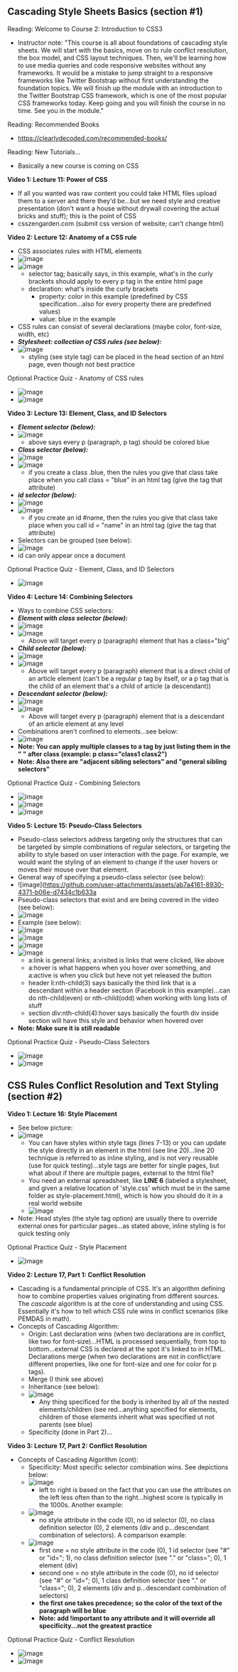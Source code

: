 ## Cascading Style Sheets Basics (section #1)

Reading: Welcome to Course 2: Introduction to CSS3
- Instructor note: "This course is all about foundations of cascading style sheets. We will start with the basics, move on to rule conflict resolution, the box model, and CSS layout techniques. Then, we'll be learning how to use media queries and code responsive websites without any frameworks. It would be a mistake to jump straight to a responsive frameworks like Twitter Bootstrap without first understanding the foundation topics. We will finish up the module with an introduction to the Twitter Bootstrap CSS framework, which is one of the most popular CSS frameworks today. Keep going and you will finish the course in no time. See you in the module."

Reading: Recommended Books
- https://clearlydecoded.com/recommended-books/

Reading: New Tutorials...
- Basically a new course is coming on CSS

**Video 1: Lecture 11: Power of CSS**
- If all you wanted was raw content you could take HTML files upload them to a server and there they'd be...but we need style and creative presentation (don't want a house without drywall covering the actual bricks and stuff); this is the point of CSS
- csszengarden.com (submit css version of website; can't change html)

**Video 2: Lecture 12: Anatomy of a CSS rule**
- CSS associates rules with HTML elements
- ![image](https://github.com/user-attachments/assets/4e23809f-f209-424e-9636-7c2b37b5ac68)
- ![image](https://github.com/user-attachments/assets/bcd9bdb7-6ebc-47f8-ba99-d75ccf2bf0b2)
  - selector tag; basically says, in this example, what's in the curly brackets should apply to every p tag in the entire html page
  - declaration: what's inside the curly brackets
    - property: color in this example (predefined by CSS specification...also for every property there are predefined values)
    - value: blue in the example
- CSS rules can consist of several declarations (maybe color, font-size, width, etc)
- ***Stylesheet: collection of CSS rules (see below):***
- ![image](https://github.com/user-attachments/assets/9a66a34d-53b5-426b-b9aa-515f6da7fcf4)
  - styling (see style tag) can be placed in the head section of an html page, even though not best practice

Optional Practice Quiz - Anatomy of CSS rules
- ![image](https://github.com/user-attachments/assets/2996b1c9-2519-4e9a-99e6-87d7c0e4d2f5)
- ![image](https://github.com/user-attachments/assets/29306071-f139-494e-9f5c-90f86970a745)

**Video 3: Lecture 13: Element, Class, and ID Selectors**
- ***Element selector (below):***
- ![image](https://github.com/user-attachments/assets/0e727b7a-4800-4832-83b3-301f32ef6e02)
  - above says every p (paragraph, p tag) should be colored blue
- ***Class selector (below):***
- ![image](https://github.com/user-attachments/assets/b10cac53-d4ec-474a-8607-23ef68cec1dd)
- ![image](https://github.com/user-attachments/assets/d1078fb6-3fc0-4441-9203-bced26ca21e9)
  - if you create a class .blue, then the rules you give that class take place when you call class = "blue" in an html tag (give the tag that attribute)
- ***id selector (below):***
- ![image](https://github.com/user-attachments/assets/352e9d60-996d-45f7-a502-4d8a06dd579f)
- ![image](https://github.com/user-attachments/assets/415443d1-df54-40fd-ae51-a53df87ba0cb)
  - if you create an id #name, then the rules you give that class take place when you call id = "name" in an html tag (give the tag that attribute)
- Selectors can be grouped (see below):
- ![image](https://github.com/user-attachments/assets/262d40f5-28cb-4551-94b4-8c3db432213a)
- id can only appear once a document

Optional Practice Quiz - Element, Class, and ID Selectors
- ![image](https://github.com/user-attachments/assets/e153e678-bca4-4c83-903c-775a5b382f28)

**Video 4: Lecture 14: Combining Selectors**
- Ways to combine CSS selectors:
- ***Element with class selector (below):***
- ![image](https://github.com/user-attachments/assets/761f2451-eaf4-4f92-b209-3712c9e2aec2)
- ![image](https://github.com/user-attachments/assets/fe26c200-f7c1-4170-a493-32a9faada146)
  - Above will target every p (paragraph) element that has a class="big"
- ***Child selector (below):***
- ![image](https://github.com/user-attachments/assets/b94c9d11-521f-40d3-8f5b-0fb1eb516fdb)
- ![image](https://github.com/user-attachments/assets/f3094a78-4b40-49a5-bc3f-e702bb19ea95)
  - Above will target every p (paragraph) element that is a direct child of an article element (can't be a regular p tag by itself, or a p tag that is the child of an element that's a child of article (a descendant))
- ***Descendant selector (below):***
- ![image](https://github.com/user-attachments/assets/25cd7fcc-991c-43a3-94e3-635afbe23e24)
- ![image](https://github.com/user-attachments/assets/7dad8265-3b3c-4e69-b262-d5237f74f736)
  - Above will target every p (paragraph) element that is a descendant of an article element at any level
- Combinations aren't confined to elements...see below:
- ![image](https://github.com/user-attachments/assets/50e91c10-d8ec-4e75-ac34-683f9d5c4a2c)
- **Note: You can apply multiple classes to a tag by just listing them in the " " after class (example: p class="class1 class2")**
- **Note: Also there are "adjacent sibling selectors" and "general sibling selectors"**

Optional Practice Quiz - Combining Selectors
- ![image](https://github.com/user-attachments/assets/89c0b2af-6c78-4c55-a016-eb33e1dcbc94)
- ![image](https://github.com/user-attachments/assets/577a7c29-28ee-472b-91b0-d3f817716574)
- ![image](https://github.com/user-attachments/assets/d3a64462-b116-4490-ad93-8a7579cf53a7)

**Video 5: Lecture 15: Pseudo-Class Selectors**
- Pseudo-class selectors address targeting only the structures that can be targeted by simple combinations of regular selectors, or targeting the ability to style based on user interaction with the page. For example, we would want the styling of an element to change if the user hovers or moves their mouse over that element.
- General way of specifying a pseudo-class selector (see below):
- ![image](https://github.com/user-attachments/assets/ab7a4161-8930-4371-b06e-d7434c1b633a
- Pseudo-class selectors that exist and are being covered in the video (see below):
- ![image](https://github.com/user-attachments/assets/2724fde1-fe69-4b6d-b0a9-ce3270df6a0a)
- Example (see below):
- ![image](https://github.com/user-attachments/assets/3c53ee02-20bc-401f-b090-daf9cae8c8ca)
- ![image](https://github.com/user-attachments/assets/0edeba39-6987-4272-a057-8ef42b81a75e)
- ![image](https://github.com/user-attachments/assets/08ed3d61-3fde-4461-9aa7-f596ab10ffd6)
- ![image](https://github.com/user-attachments/assets/b253a832-ceec-4934-a138-61c3fc84d257)
  - a:link is general links; a:visited is links that were clicked, like above
  - a:hover is what happens when you hover over something, and a:active is when you click but heve not yet released the button
  - header li:nth-child(3) says basically the third link that is a descendant within a header section (Facebook in this example)...can do nth-child(even) or nth-child(odd) when working with long lists of stuff
  - section div:nth-child(4):hover says basically the fourth div inside section will have this style and behavior when hovered over
- **Note: Make sure it is still readable**

Optional Practice Quiz - Pseudo-Class Selectors
- ![image](https://github.com/user-attachments/assets/13c951cd-03c1-44fd-8245-30ff1b4fab06)
- ![image](https://github.com/user-attachments/assets/fcef0c3c-b84b-4fc5-8abf-6c9a26a09026)

## CSS Rules Conflict Resolution and Text Styling (section #2)

**Video 1: Lecture 16: Style Placement**
- See below picture:
- ![image](https://github.com/user-attachments/assets/5959f8f8-2aa7-4b33-aa34-16ac8f6c05fd)
  - You can have styles within style tags (lines 7-13) or you can update the style directly in an element in the html (see line 20)...line 20 technique is referred to as inline styling, and is not very reusable (use for quick testing)...style tags are better for single pages, but what about if there are multiple pages, external to the html file?
  - You need an external spreadsheet, like **LINE 6** (labeled a stylesheet, and given a relative location of 'style.css' which must be in the same folder as style-placement.html), which is how you should do it in a real world website
  - ![image](https://github.com/user-attachments/assets/b944178e-ac4a-4f60-b6a1-c0611f2e30de)
- Note: Head styles (the style tag option) are usually there to override external ones for particular pages...as stated above, inline styling is for quick testing only

Optional Practice Quiz - Style Placement
- ![image](https://github.com/user-attachments/assets/22e3c104-549c-44b5-8b00-8f3befef5870)

**Video 2: Lecture 17, Part 1: Conflict Resolution**
- Cascading is a fundamental principle of CSS. It's an algorithm defining how to combine properties values originating from different sources. The _cascade_ algorithm is at the core of understanding and using CSS. Essentially it's how to tell which CSS rule wins in conflict scenarios (like PEMDAS in math).
- Concepts of Cascading Algorithm:
  - Origin: Last declaration wins (when two declarations are in conflict, like two for font-size)...HTML is processed sequentially, from top to bottom...external CSS is declared at the spot it's linked to in HTML. Declarations merge (when two declarations are not in conflict/are different properties, like one for font-size and one for color for p tags).
  - Merge (I think see above)
  - Inheritance (see below):
  - ![image](https://github.com/user-attachments/assets/9ffeb4ad-29b7-4eb2-9c2a-48d848ad4acb)
    - Any thing specificed for the body is inherited by all of the nested elements/children (see red...anything specified for elements, children of those elements inherit what was specified ut not parents (see blue)
  - Specificity (done in Part 2)...

**Video 3: Lecture 17, Part 2: Conflict Resolution**
- Concepts of Cascading Algorithm (cont):
  - Specificity: Most specific selector combination wins. See depictions below:
  - ![image](https://github.com/user-attachments/assets/661e703e-afe9-4db3-90e4-d5ced66db55c)
    - left to right is based on the fact that you can use the attributes on the left less often than to the right...highest score is typically in the 1000s. Another example:
  - ![image](https://github.com/user-attachments/assets/c5bc1066-8039-4a45-b225-c3c40af55f34)
    - no style attribute in the code (0), no id selector (0), no class definition selector (0), 2 elements (div and p...descendant combination of selectors). A comparison example:
  - ![image](https://github.com/user-attachments/assets/97a3a718-41bc-4355-a8c9-334c631a326b)
    - first one = no style attribute in the code (0), 1 id selector (see "#" or "id="; 1), no class definition selector (see "." or "class="; 0), 1 element (div)
    - second one = no style attribute in the code (0), no id selector (see "#" or "id="; 0), 1 class definition selector (see "." or "class="; 0), 2 elements (div and p...descendant combination of selectors)
    - **the first one takes precedence; so the color of the text of the paragraph will be blue**
    - **Note: add !important to any attribute and it will override all specificity...not the greatest practice**

Optional Practice Quiz - Conflict Resolution
- ![image](https://github.com/user-attachments/assets/01b2a256-ccba-45ba-89d3-7ccb11ee029c)
- ![image](https://github.com/user-attachments/assets/55d6aae1-d839-4779-adbc-7eec430437fa)


  








